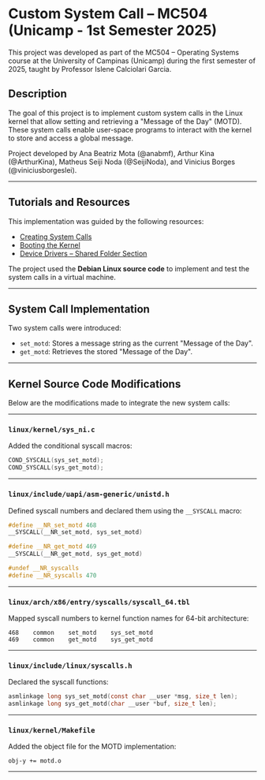 # Custom System Call – MC504 (Unicamp - 1st Semester 2025)

This project was developed as part of the MC504 – Operating Systems course at the University of Campinas (Unicamp) during the first semester of 2025, taught by Professor Islene Calciolari Garcia.

## Description

The goal of this project is to implement custom system calls in the Linux kernel that allow setting and retrieving a "Message of the Day" (MOTD). These system calls enable user-space programs to interact with the kernel to store and access a global message.

Project developed by Ana Beatriz Mota (@anabmf), Arthur Kina (@ArthurKina), Matheus Seiji Noda (@SeijiNoda), and Vinicius Borges (@viniciusborgeslei).

---

## Tutorials and Resources

This implementation was guided by the following resources:

- [Creating System Calls](https://docs.lkcamp.dev/unicamp_group/systemcalls/)
- [Booting the Kernel](https://docs.lkcamp.dev/intro_tutorials/boot/)
- [Device Drivers – Shared Folder Section](https://docs.lkcamp.dev/intro_tutorials/device_drivers/)

The project used the **Debian Linux source code** to implement and test the system calls in a virtual machine.

---

## System Call Implementation

Two system calls were introduced:

- `set_motd`: Stores a message string as the current "Message of the Day".
- `get_motd`: Retrieves the stored "Message of the Day".

---

## Kernel Source Code Modifications

Below are the modifications made to integrate the new system calls:

---

### `linux/kernel/sys_ni.c`

Added the conditional syscall macros:

```c
COND_SYSCALL(sys_set_motd);
COND_SYSCALL(sys_get_motd);
```

---

### `linux/include/uapi/asm-generic/unistd.h`

Defined syscall numbers and declared them using the `__SYSCALL` macro:

```c
#define __NR_set_motd 468
__SYSCALL(__NR_set_motd, sys_set_motd)

#define __NR_get_motd 469
__SYSCALL(__NR_get_motd, sys_get_motd)

#undef __NR_syscalls
#define __NR_syscalls 470
```

---

### `linux/arch/x86/entry/syscalls/syscall_64.tbl`

Mapped syscall numbers to kernel function names for 64-bit architecture:

```plaintext
468    common    set_motd    sys_set_motd
469    common    get_motd    sys_get_motd
```

---

### `linux/include/linux/syscalls.h`

Declared the syscall functions:

```c
asmlinkage long sys_set_motd(const char __user *msg, size_t len);
asmlinkage long sys_get_motd(char __user *buf, size_t len);
```

---

### `linux/kernel/Makefile`

Added the object file for the MOTD implementation:

```make
obj-y += motd.o
```

---
